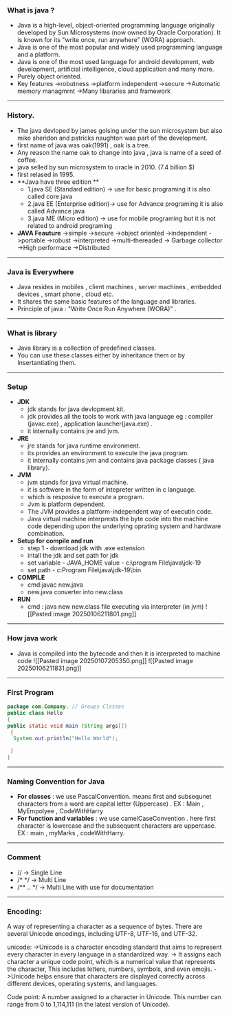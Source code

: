 ### **What is java ?**
- Java is a high-level, object-oriented programming language originally developed by Sun Microsystems (now owned by Oracle Corporation). It is known for its "write once, run anywhere" (WORA) approach.
- Java is one of the most popular and widely used programming language and a platform.
- Java is one of the most used language for android development, web development, artificial intelligence, cloud application and many more. 
- Purely object oriented.
- Key features
	->robutness
	->platform independent
	->secure
	->Automatic memory managmrnt
	->Many libararies and framework
---
### **History**.
- The java devloped by james golsing under the sun microsystem but also mike sheridon and patricks naughton was part of the development.
- first name of java was oak(1991) , oak is a tree.
- Any reason the name oak to change into java , java is name of a seed of coffee.
- java selled by sun microsystem to oracle in 2010. (7.4 billion $)
- first relased in 1995.
- **Java have three edition **
	- 1.java SE (Standard edition)  -> use for basic programing it is also called core java
	- 2.java EE (Enterprise edition)-> use for Advance programing it is also called Advance java
	- 3.java ME (Micro edition)     -> use for mobile programing but it is not related to android programing
- **JAVA Feauture**
	->simple
	->secure 
	->object oriented 
	->independent
	->portable
	->robust
	->interpreted
	->multi-thereaded
	-> Garbage collector
	->High performace
	->Distributed

---
### **Java is Everywhere**
- Java resides in mobiles , client machines , server machines , embedded devices , smart phone , cloud etc.
- It shares the same basic features of the language and libraries.
- Principle of java : "Write Once Run Anywhere (WORA)" .
---
### **What is library**
- Java library is a collection of predefined classes.
- You can use these classes either by inheritance them or by Insertantiating them.
---


### **Setup**
- **JDK**
	- jdk stands for java devlopment kit.
	- jdk provides all the tools to work with java language eg : compiler (javac.exe) , application launcher(java.exe) . 
	- it internally contains jre and jvm.
- **JRE**
	- jre stands for java runtime environment.
	- its provides an environment to execute the java program.
	- it internally contains jvm and contains java package classes ( java library).
- **JVM**
	- jvm stands for java virtual machine.
	- it is softwere in the form of intepreter written in c language.
	- which is resposive to execute a program.
	- Jvm is platform dependent.
	- The JVM provides a platform-independent way of executin code.
	- Java virtual machine interprests the byte code into the machine code depending upon the underlying oprating system and hardware combination.
- **Setup for compile and run**
	- step 1 - download jdk with .exe extension
	- intall the jdk and set path for jdk
	-  set variable - JAVA_HOME 
       value - c:\program File\java\jdk-19
	- set path - c:Program File\java\jdk-19\bin
- **COMPILE**
	- cmd:javac new.java
    - new.java converter into new.class
- **RUN**
	- cmd : java new
      new.class file executing via interpreter (in jvm)
![[Pasted image 20250106211801.png]]
---
### **How java work**
- Java is compiled into the bytecode and then it is interpreted to machine code ![[Pasted image 20250107205350.png]]
 ![[Pasted image 20250106211831.png]]

---
### **First Program**
```java
package com.Company; // Groups Classes
public class Hello 
{
public static void main (String args[])
 {
  System.out.println("Hello World");

 }
}
```
---
### **Naming Convention for Java**
- **For classes** : we use PascalConvention. means first and subsequnet characters from a word are capital letter (Uppercase) . EX : Main , MyEmpolyee , CodeWithHarry
- **For function and variables** : we use camelCaseConvention . here first character is lowercase and the subsequent characters are uppercase. EX : main , myMarks , codeWithHarry.

---
### **Comment**
- // -> Single Line
- /* \*/  -> Multi Line
- /** .. \*/ -> Multi Line with use for documentation 
---
### **Encoding:**
A way of representing a character as a sequence of bytes. There are several Unicode encodings, including UTF-8, UTF-16, and UTF-32.

unicode:
->Unicode is a character encoding standard that aims to represent every character in every language in a standardized way.
-> It assigns each character a unique code point, which is a numerical value that represents the character, This includes letters, numbers, symbols, and even emojis.
->Unicode helps ensure that characters are displayed correctly across different devices, operating systems, and languages.

Code point: A number assigned to a character in Unicode. This number can range from 0 to 1,114,111 (in the latest version of Unicode).











